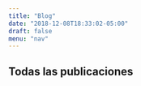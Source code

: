 ```yaml
---
title: "Blog"
date: "2018-12-08T18:33:02-05:00"
draft: false
menu: "nav"
---
```


## Todas las publicaciones